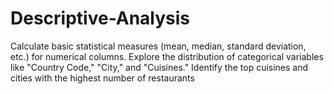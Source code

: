 # Descriptive-Analysis

 Calculate basic statistical measures (mean, median, standard deviation, etc.) for numerical columns.
 Explore the distribution of categorical variables like "Country Code," "City," and "Cuisines."
 Identify the top cuisines and cities with the highest number of restaurants
